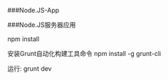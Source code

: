 ###Node.JS-App

###Node.JS服务器应用

npm install 

安装Grunt自动化构建工具命令
npm install -g grunt-cli

运行:
grunt dev

